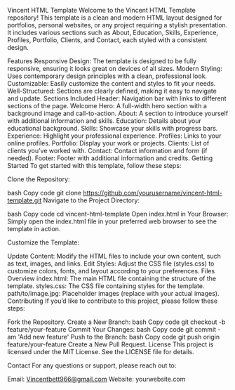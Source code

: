 Vincent HTML Template
Welcome to the Vincent HTML Template repository! This template is a clean and modern HTML layout designed for portfolios, personal websites, or any project requiring a stylish presentation. It includes various sections such as About, Education, Skills, Experience, Profiles, Portfolio, Clients, and Contact, each styled with a consistent design.

Features
Responsive Design: The template is designed to be fully responsive, ensuring it looks great on devices of all sizes.
Modern Styling: Uses contemporary design principles with a clean, professional look.
Customizable: Easily customize the content and styles to fit your needs.
Well-Structured: Sections are clearly defined, making it easy to navigate and update.
Sections Included
Header: Navigation bar with links to different sections of the page.
Welcome Hero: A full-width hero section with a background image and call-to-action.
About: A section to introduce yourself with additional information and skills.
Education: Details about your educational background.
Skills: Showcase your skills with progress bars.
Experience: Highlight your professional experience.
Profiles: Links to your online profiles.
Portfolio: Display your work or projects.
Clients: List of clients you’ve worked with.
Contact: Contact information and form (if needed).
Footer: Footer with additional information and credits.
Getting Started
To get started with this template, follow these steps:

Clone the Repository:

bash
Copy code
git clone https://github.com/yourusername/vincent-html-template.git
Navigate to the Project Directory:

bash
Copy code
cd vincent-html-template
Open index.html in Your Browser:
Simply open the index.html file in your preferred web browser to see the template in action.

Customize the Template:

Update Content: Modify the HTML files to include your own content, such as text, images, and links.
Edit Styles: Adjust the CSS file (styles.css) to customize colors, fonts, and layout according to your preferences.
Files Overview
index.html: The main HTML file containing the structure of the template.
styles.css: The CSS file containing styles for the template.
path/to/image.jpg: Placeholder images (replace with your actual images).
Contributing
If you’d like to contribute to this project, please follow these steps:

Fork the Repository.
Create a New Branch:
bash
Copy code
git checkout -b feature/your-feature
Commit Your Changes:
bash
Copy code
git commit -am 'Add new feature'
Push to the Branch:
bash
Copy code
git push origin feature/your-feature
Create a New Pull Request.
License
This project is licensed under the MIT License. See the LICENSE file for details.

Contact
For any questions or support, please reach out to:

Email: Vincentbett966@gmail.com
Website: yourwebsite.com
